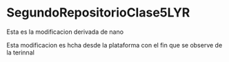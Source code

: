 

# SegundoRepositorioClase5LYR




Esta es la modificacion derivada de nano

Esta modificacion es hcha desde la plataforma con el fin que se observe de la terinnal

